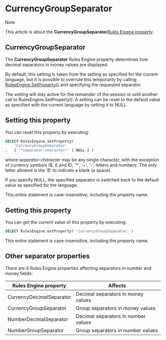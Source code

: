 # CurrencyGroupSeparator



> [!NOTE]
> This article is about the **CurrencyGroupSeparator**[Rules Engine property](/docs/Modeller%20and%20Rules%20Engine/Rules%20Engine%20properties).

## **CurrencyGroupSeparator**

The **CurrencyGroupSeparator** Rules Engine property determines how decimal separators in money values are displayed.

By default, this setting is taken from the setting as specified for the current language, but it is possible to overrule this temporarily by calling [RulesEngine.SetProperty()](/docs/Extensions/RulesEngine%20internal%20component/RulesEngineSetProperty.md) and specifying the requested separator.

The setting will stay active for the remainder of the session or until another call to RulesEngine.SetProperty(). A setting can be reset to the default value as specified with the current language by setting it to NULL.

## Setting this property

You can reset this property by executing:

```sql
SELECT RulesEngine.SetProperty( 
    'CurrencyGroupSeparator'
,   { '*separator-character*' | NULL } )
```

where *separator-character* may be any single character, with the exception of currency symbols ($, £ and €), '*', '+', '-', letters and numbers. The only letter allowed is the 'B' to indicate a blank (a space).

If you specify NULL, the specified separator is switched back to the default value as specified for the language.

This entire statement is case-insensitive, including the property name.

## Getting this property

You can get the current value of this property by executing:

```sql
SELECT RulesEngine.GetProperty( 'CurrencyGroupSeparator' )
```

This entire statement is case-insensitive, including the property name.

## Other separator properties

There are 4 Rules Engine properties affecting separators in number and money fields:

|**Rules Engine property**|**Affects**|
|--------|--------|
|CurrencyDecimalSeparator|Decimal separators in money values|
|CurrencyGroupSeparator|Group separators in money values|
|NumberDecimalSeparator|Decimal separators in number values|
|NumberGroupSeparator|Group separators in number values|
